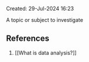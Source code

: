 Created: 29-Jul-2024 16:23

A topic or subject to investigate
## References
1. [[What is data analysis?]]
